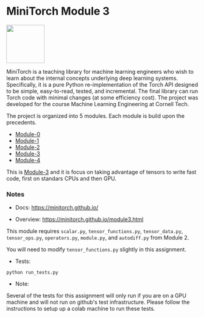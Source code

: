 # MiniTorch Module 3

<img src="https://minitorch.github.io/_images/match.png" width="100px">

MiniTorch is a teaching library for machine learning engineers who wish to learn about the internal concepts underlying deep learning systems. Specifically, it is a pure Python re-implementation of the Torch API designed to be simple, easy-to-read, tested, and incremental. The final library can run Torch code with minimal changes (at some efficiency cost). The project was developed for the course Machine Learning Engineering at Cornell Tech.

The project is organized into 5 modules. Each module is build upon the precedents.
* [Module-0](https://github.com/Mountagha/Module-0)
* [Module-1](https://github.com/Mountagha/Module-1)
* [Module-2](https://github.com/Mountagha/Module-2)
* [Module-3](https://github.com/Mountagha/Module-3)
* [Module-4](https://github.com/Mountagha/Module-4)

This is [Module-3](https://github.com/Mountagha/Module-3) and it is focus on taking advantage of tensors to write fast code, first on standars CPUs and then GPU.

### Notes

* Docs: https://minitorch.github.io/

* Overview: https://minitorch.github.io/module3.html

This module requires `scalar.py`, `tensor_functions.py`, `tensor_data.py`, `tensor_ops.py`, `operators.py`, `module.py`, and `autodiff.py` from Module 2.

You will need to modify `tensor_functions.py` slightly in this assignment.

* Tests:

```
python run_tests.py
```

* Note:

Several of the tests for this assignment will only run if you are on a GPU machine and will not
run on github's test infrastructure. Please follow the instructions to setup up a colab machine
to run these tests.